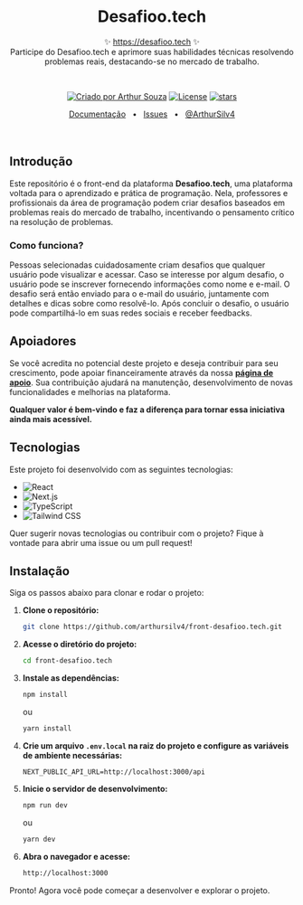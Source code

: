 <p align="center">
  <h1 align="center">Desafioo.tech</h1>
  <p align="center">
    ✨ <a href="https://desafioo.tech">https://desafioo.tech</a> ✨
    <br/>
    Participe do Desafioo.tech e aprimore suas habilidades técnicas resolvendo problemas reais, destacando-se no mercado de trabalho.
  </p>
</p>
<br/>
<p align="center">
  <a href="" rel="nofollow"><img src="https://img.shields.io/badge/created%20by-@ArthurSilv4-4BBAAB.svg" alt="Criado por Arthur Souza"></a>
  <a href="https://opensource.org/licenses/MIT" rel="nofollow"><img src="https://img.shields.io/github/license/ArthurSilv4/front-desafioo.tech" alt="License"></a>
  <a href="https://github.com/arthursilv4/front-desafioo.tech" rel="nofollow"><img src="https://img.shields.io/github/stars/arthursilv4/front-desafioo.tech" alt="stars"></a>
</p>

<div align="center">
  <a href="">Documentação</a>
  <span>&nbsp;&nbsp;•&nbsp;&nbsp;</span>
  <a href="https://github.com/arthursilv4/front-desafioo.tech/issues/new">Issues</a>
  <span>&nbsp;&nbsp;•&nbsp;&nbsp;</span>
  <a href="">@ArthurSilv4</a>
  <br />
</div>

<br/>
<br/>

## Introdução

Este repositório é o front-end da plataforma **Desafioo.tech**, uma plataforma voltada para o aprendizado e prática de programação. Nela, professores e profissionais da área de programação podem criar desafios baseados em problemas reais do mercado de trabalho, incentivando o pensamento crítico na resolução de problemas.

### Como funciona?

Pessoas selecionadas cuidadosamente criam desafios que qualquer usuário pode visualizar e acessar. Caso se interesse por algum desafio, o usuário pode se inscrever fornecendo informações como nome e e-mail. O desafio será então enviado para o e-mail do usuário, juntamente com detalhes e dicas sobre como resolvê-lo. Após concluir o desafio, o usuário pode compartilhá-lo em suas redes sociais e receber feedbacks.

## Apoiadores

Se você acredita no potencial deste projeto e deseja contribuir para seu crescimento, pode apoiar financeiramente através da nossa [**página de apoio**](). Sua contribuição ajudará na manutenção, desenvolvimento de novas funcionalidades e melhorias na plataforma.

**Qualquer valor é bem-vindo e faz a diferença para tornar essa iniciativa ainda mais acessível.**

## Tecnologias

Este projeto foi desenvolvido com as seguintes tecnologias:

- ![React](https://img.shields.io/badge/React-61DAFB?style=for-the-badge&logo=react&logoColor=white)  
- ![Next.js](https://img.shields.io/badge/Next.js-000000?style=for-the-badge&logo=nextdotjs&logoColor=white)  
- ![TypeScript](https://img.shields.io/badge/TypeScript-3178C6?style=for-the-badge&logo=typescript&logoColor=white)  
- ![Tailwind CSS](https://img.shields.io/badge/Tailwind_CSS-06B6D4?style=for-the-badge&logo=tailwindcss&logoColor=white)  

Quer sugerir novas tecnologias ou contribuir com o projeto? Fique à vontade para abrir uma issue ou um pull request!

## Instalação

Siga os passos abaixo para clonar e rodar o projeto:

1. **Clone o repositório:**

    ```bash
    git clone https://github.com/arthursilv4/front-desafioo.tech.git
    ```

2. **Acesse o diretório do projeto:**

    ```bash
    cd front-desafioo.tech
    ```

3. **Instale as dependências:**

    ```bash
    npm install
    ```

    ou

    ```bash
    yarn install
    ```

4. **Crie um arquivo `.env.local` na raiz do projeto e configure as variáveis de ambiente necessárias:**

    ```env
    NEXT_PUBLIC_API_URL=http://localhost:3000/api
    ```

5. **Inicie o servidor de desenvolvimento:**

    ```bash
    npm run dev
    ```

    ou

    ```bash
    yarn dev
    ```

6. **Abra o navegador e acesse:**

    ```bash
    http://localhost:3000
    ```

Pronto! Agora você pode começar a desenvolver e explorar o projeto.

